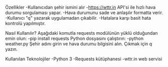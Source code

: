 Özellikler
-Kullanıcıdan şehir ismini alır
-https://wttr.in API'si ile hızlı hava durumu sorgulaması yapar.
-Hava durumunu sade ve anlaşılır formatta verir.
-Kullanıcı "q" yazarak uygulamadan çıkabilir.
-Hatalara karşı basit hata kontrolü yapılmıştır.

Nasıl Kullanılır?
Aşağıdaki komutla requests modülünün yüklü olduğundan emin olun:
-pip install requests
Python dosyasını çalıştırın:
-python weather.py
Şehir adını girin ve hava durumu bilgisini alın. Çıkmak için q yazın.

Kullanılan Teknolojiler
-Python 3
-Requests kütüphanesi
-wttr.in web servisi 

